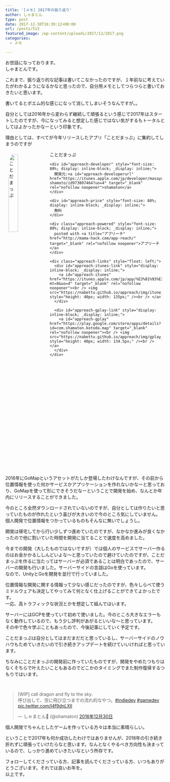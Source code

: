 ```yaml
---
title: '[メモ] 2017年の振り返り'
author: しゃまとん
type: post
date: 2017-12-30T16:39:12+00:00
url: /posts/513
featured_image: /wp-content/uploads/2017/12/2017.png
categories:
  - メモ

---
```

お世話になっております。  
しゃまとんです。

これまで、振り返り的な記事は書いてこなかったのですが、１年前なに考えていたがわかるようになるかなと思ったので、自分用メモとしてつらつらと書いておきたいと思います。

書いてるとポエム的な感じになって消してしまいそうなんですが。。

自分としては2016年から変わらず継続して頑張るという感じで2017年はスタートしたのですが、今になってみると想定した感じではない気がするもトータルとしてはよかったかなーという印象です。

理由としては、すべてが今年リリースしたアプリ「ことだまっぷ」に集約してしまうのですが

<div id="appreach-box" style="text-align: left;">
  <p>
    <img src="//lh3.googleusercontent.com/AxCAhC3nUgPKVfKQlyZtGL0D0tKaghSsH-tV7NlXc5fSftWBPPBt5SHEIlHIlFexnG92=w170" alt="ことだまっぷ" style="float: left; margin: 10px; width: 25%; max-width: 120px; border-radius: 10%;" />
  </p>
  
  <div class="appreach-info" style="margin: 10px;">
    <div id="appreach-appname">
      ことだまっぷ
    </div>
    
    <div id="appreach-developer" style="font-size: 80%; display: inline-block; _display: inline;">
      開発元:<a id="appreach-developerurl" href="https://itunes.apple.com/jp/developer/masayuki-shamoto/id973807464?uo=4" target="_blank" rel="nofollow noopener">shamaton</a>
    </div>
    
    <div id="appreach-price" style="font-size: 80%; display: inline-block; _display: inline;">
      無料
    </div>
    
    <div class="appreach-powered" style="font-size: 80%; display: inline-block; _display: inline;">
      posted with <a title="アプリーチ" href="http://mama-hack.com/app-reach/" target="_blank" rel="nofollow noopener">アプリーチ</a>
    </div>
    
    <div class="appreach-links" style="float: left;">
      <div id="appreach-itunes-link" style="display: inline-block; _display: inline;">
        <a id="appreach-itunes" href="https://itunes.apple.com/jp/app/%E3%81%93%E3%81%A8%E3%81%A0%E3%81%BE%E3%81%A3%E3%81%B7/id1312331217?mt=8&uo=4" target="_blank" rel="nofollow noopener"><br /> <img src="https://nabettu.github.io/appreach/img/itune_ja.svg" style="height: 40px; width: 135px;" /><br /> </a>
      </div>
      
      <div id="appreach-gplay-link" style="display: inline-block; _display: inline;">
        <a id="appreach-gplay" href="https://play.google.com/store/apps/details?id=com.shamaton.kotoda.map" target="_blank" rel="nofollow noopener"><br /> <img src="https://nabettu.github.io/appreach/img/gplay_ja.png" style="height: 40px; width: 134.5px;" /><br /> </a>
      </div>
    </div>
  </div>
  
  <div class="appreach-footer" style="margin-bottom: 10px; clear: left;">
  </div>
</div>

2016年にGoMapというアセットがたしか登場したわけなんですが、その前から位置情報を使った何かサービスかアプリケーションを作れないかなーと思っており、GoMapを使って形にできそうだなーということで開発を始め、なんとか年内にリリースすることができました。



今のところ全然ダウンロードされていないのですが、自分としては作りたいと思っていたものが作れたという喜びが大きいので今のところ気にしていません。  
個人開発で位置情報をつかっているものもそんなに無いでしょうし。

開発は帰宅してから行い少しずつ進めていたのですが、なかなか進みが良くなかったので他に割いていた時間を開発に当てることで速度を高めました。

今までの開発（大したものではないですが）では個人のサービスでサーバー作るのはお金かかるししんどいよな〜と思っていたので避けていたのですが、ことだまっぷを作るに当たってはサーバーが必須であることは明白であったので、サーバーの開発も行いました。サーバーサイドの言語はGoを使っています。  
なので、UnityとGoを開発を並行で行っていました。

位置情報な開発に関する情報って少ない感じだったのですが、色々しらべて使うミドルウェアも決定してやってみて何となく仕上げることができてよかったです。  
一応、高トラフィックな状況とかを想定して組んではいます。

サーバーにはGCPを使っていて初めて使いました。今のところ大きなエラーもなく動作しているので、もう少し評判があがるといいな〜と思っています。  
その中で色々学ぶこともあったので、今後記事にしていく予定です。

ことだまっぷは自分としてはまだまだだと思っているし、サーバーサイドのノウハウもためていきたいので引き続きアップデートを続けていいければと思っています。

ちなみにことだまっぷの開発前に作っていたものですが、開発をやめたつもりはなくそちらで叶えたいこともあるのでどこかのタイミングでまた制作復帰するつもりではいます。

&nbsp;

<blockquote class="twitter-tweet" data-lang="ja">
  <p dir="ltr" lang="ja">
    [WIP] call dragon and fly to the sky.<br /> 呼び出して、空に飛び立つまでの流れ的なやつ。<a href="https://twitter.com/hashtag/indiedev?src=hash">#indiedev</a> <a href="https://twitter.com/hashtag/gamedev?src=hash">#gamedev</a> <a href="https://t.co/I4f9dnLXlI">pic.twitter.com/I4f9dnLXlI</a>
  </p>
  
  <p>
    — しゃまとん&#x1f349; (@shamaton) <a href="https://twitter.com/shamaton/status/814835823057072128">2016年12月30日</a>
  </p>
</blockquote>



個人開発でちゃんとしたゲームを作っている方々は本当に素晴らしい。

ということで2017年も何か成功したわけではありませんが、2018年の引き続き折れずに頑張っていけたらなと思います。なんとなくやるべき方向性も決まっているので、しっかり進めていきたいなという所存です。

フォローしてくださっている方、記事を読んでくださっている方、いつもありがとうございます。それでは良いお年を。  
以上です。
